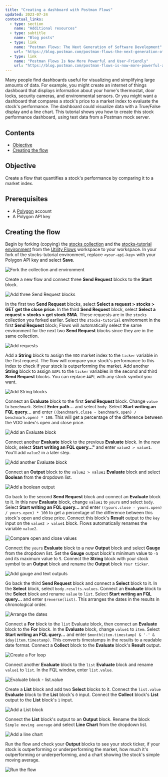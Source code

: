 ```yaml
---
title: "Creating a dashboard with Postman Flows"
updated: 2023-07-24
contextual_links:
  - type: section
    name: "Additional resources"
  - type: subtitle
    name: "Blog posts"
  - type: link
    name: "Postman Flows: The Next Generation of Software Development"
    url: "https://blog.postman.com/postman-flows-the-next-generation-of-software-development/"
  - type: link
    name: "Postman Flows Is Now More Powerful and User-Friendly"
    url: "https://blog.postman.com/postman-flows-is-now-more-powerful-and-user-friendly/"
---
```


Many people find dashboards useful for visualizing and simplifying large amounts of data. For example, you might create an internet of things dashboard that displays information about your home's thermostat, door locks, security cameras, and environmental sensors. Or you might want a dashboard that compares a stock's price to a market index to evaluate the stock's performance. The dashboard could visualize data with a True/False display and a line chart. This tutorial shows you how to create this stock performance dashboard, using test data from a Postman mock server.

## Contents

* [Objective](#objective)
* [Creating the flow](#creating-the-flow)

## Objective

Create a flow that quantifies a stock's performance by comparing it to a market index.

## Prerequisites

* A [Polygon](https://polygon.io/) account
* A Polygon API key

## Creating the flow

Begin by forking (copying) the [stocks collection](https://www.postman.com/postman/workspace/utility-flows/collection/23919558-b45b34a3-8289-42f2-98e5-df043c863ea1?action=share&creator=21580188) and the [stocks-tutorial environment](https://www.postman.com/postman/workspace/utility-flows/environment/21580188-07226525-53d7-40ca-b9d3-6cac35c39306) from the [Utility Flows](https://www.postman.com/postman/workspace/utility-flows/overview) workspace to your workspace. In your fork of the stocks-tutorial environment, replace `<your-api-key>` with your Polygon API key and select **Save**.

<img alt="Fork the collection and environment" src="https://assets.postman.com/postman-docs/v10/flows-tut-dash-start-v10-3.gif"/>

Create a new flow and connect three **Send Request** blocks to the **Start** block.

<img alt="Add three Send Request blocks" src="https://assets.postman.com/postman-docs/v10/flows-tut-db-3sends-v10-3.gif"/>

In the first two **Send Request** blocks, select **Select a request > stocks > GET get the close price**. In the third **Send Request** block, select **Select a request > stocks > get stock SMA**. These requests are in the `stocks` collection you forked earlier. Select the `stocks-tutorial` environment in the first **Send Request** block; Flows will automatically select the same environment for the next two **Send Request** blocks since they are in the same collection.

<img alt="Add requests" src="https://assets.postman.com/postman-docs/v10/flows-tut-db-add-requests-v10-1.gif"/>

Add a **String** block to assign the `VOO` market index to the `ticker` variable in the first request. The flow will compare your stock's performance to this index to check if your stock is outperforming the market. Add another **String** block to assign `AAPL` to the `ticker` variables in the second and third **Send Request** blocks. You can replace `AAPL` with any stock symbol you want.

<img alt="Add String blocks" src="https://assets.postman.com/postman-docs/v10/flows-tut-db-string-blocks-v10.gif"/>

Connect an **Evaluate** block to the first **Send Request** block. Change `value` to `benchmark`. Select **Enter path...** and select `body`. Select **Start writing an FQL query...** and enter `((benchmark.close - benchmark.open) / benchmark.open) * 100`. This will get a percentage of the difference between the VOO index's open and close price.

<img alt="Add an Evaluate block" src="https://assets.postman.com/postman-docs/v10/flows-tut-eval-benchmark-v10.gif"/>

Connect another **Evaluate** block to the previous **Evaluate** block. In the new block, select **Start writing an FQL query..."** and enter `value2 > value1`. You'll add `value2` in a later step.

<img alt="Add another Evaluate block" src="https://assets.postman.com/postman-docs/v10/flows-tut-db-eval-value1-v10.gif"/>

Connect an **Output** block to the `value2 > value1` **Evaluate** block and select **Boolean** from the dropdown list.

<img alt="Add a boolean output" src="https://assets.postman.com/postman-docs/v10/flows-tut-db-boolean-v10.gif"/>

Go back to the second **Send Request** block and connect an **Evaluate** block to it. In this new **Evaluate** block, change `value1` to `yours` and select `body`. Select **Start writing an FQL query...** and enter `((yours.close - yours.open) / yours.open) * 100` to get a percentage of the difference between this stock's open and close price. Connect this block's **Result** output to the `key` input on the `value2 > value1` block. Flows automatically renames the variable `value2`.

<img alt="Compare open and close values" src="https://assets.postman.com/postman-docs/v10/flows-tut-db-eval-value2-v10.gif"/>

Connect the `yours` **Evaluate** block to a new **Output** block and select **Gauge** from the dropdown list. Set the **Gauge** output block's minimum value to `-5` and its maximum value to `5`. Connect the **String** block with your stock symbol to an **Output** block and rename the **Output** block `Your ticker`.

<img alt="Add gauge and text outputs" src="https://assets.postman.com/postman-docs/v10/flows-tut-db-your-stock-ticker-v10.gif"/>

Go back the third **Send Request** block and connect a **Select** block to it. In the **Select** block, select `body.results.values`. Connect an **Evaluate** block to the **Select** block and rename `value` to `list`. Select **Start writing an FQL query...** and enter `$reverse(list)`. This arranges the dates in the results in chronological order.

<img alt="Arrange the dates" src="https://assets.postman.com/postman-docs/v10/flows-tut-db-eval-list-v10.gif"/>

Connect a **For** block to the `list` Evaluate block, then connect an **Evaluate** block to the **For** block. In the **Evaluate** block, change `value1` to `item`. Select **Start writing an FQL query...** and enter `$month(item.timestamp) & '-' & $day(item.timestamp)`. This converts timestamps in the results to a readable date format. Connect a **Collect** block to the **Evaluate** block's **Result** output.

<img alt="Create a For loop" src="https://assets.postman.com/postman-docs/v10/flows-tut-db-for-eval-collect-v10.gif"/>

Connect another **Evaluate** block to the `list` **Evaluate** block and rename `value1` to `list`. In the FQL window, enter `list.value`.

<img alt="Evaluate block - list.value" src="https://assets.postman.com/postman-docs/v10/flows-tut-db-eval-list-value-v10.gif"/>

Create a **List** block and add two **Select** blocks to it. Connect the `list.value` **Evaluate** block to the **List** block's `0` input. Connect the **Collect** block's **List** output to the **List** block's `1` input.

<img alt="Add a List block" src="https://assets.postman.com/postman-docs/v10/flows-tut-db-list-block-v10.gif"/>

Connect the **List** block's output to an **Output** block. Rename the block `Simple moving average` and select **Line Chart** from the dropdown list.

<img alt="Add a line chart" src="https://assets.postman.com/postman-docs/v10/flows-tut-db-line-chart-v10.gif"/>

Run the flow and check your **Output** blocks to see your stock ticker, if your stock is outperforming or underperforming the market, how much it's outperforming or underperforming, and a chart showing the stock's simple moving average.

<img alt="Run the flow" src="https://assets.postman.com/postman-docs/v10/flows-tut-db-run-v10.gif"/>
